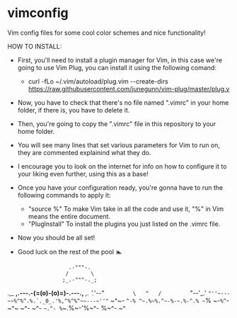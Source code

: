# vimconfig
Vim config files for some cool color schemes and nice functionality!

HOW TO INSTALL:

- First, you'll need to install a plugin manager for Vim, in this case we're going to use Vim Plug, you can install it using the following comand:
	- curl -fLo ~/.vim/autoload/plug.vim --create-dirs \
    https://raw.githubusercontent.com/junegunn/vim-plug/master/plug.v 

- Now, you have to check that there's no file named ".vimrc" in your home folder, if there is, you have to delete it.

- Then, you're going to copy the ".vimrc" file in this repository to your home folder.

- You will see many lines that set various parameters for Vim to run on, they are commented explainind what they do.

- I encourage you to look on the internet for info on how to configure it to your liking even further, using this as a base! 

- Once you have your configuration ready, you're gonna have to run the following commands to apply it:
	- "source %" To make Vim take in all the code and use it, "%" in Vim means the entire document.
	- "PlugInstall" To install the plugins you just listed on the .vimrc file.

- Now you should be all set!

- Good luck on the rest of the pool 🏊

                      .-"""-.
                     /       \
                    ;_.-"""-._;
 .,_       __,.---.-(=(o)-(o)=)-.---.,__       _,.
 '._'--"```          \   ^   /          ```"--'_.'
    ``"''~---~~%^%^.%.`._0_.'%,^%^%^~~---~''"``
    ~^~- `^-% ^~.%~%.^~-%-~.%-^.% ~`% ~-`%^`-~^~
       ~^- ~^- `~.^- %`~.%~-'%~^- %~^- ~^
